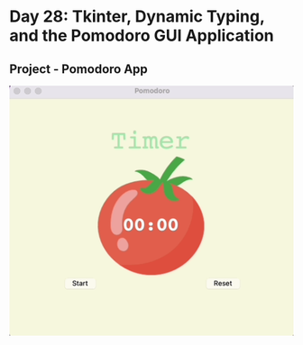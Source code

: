 <h1>Day 28: Tkinter, Dynamic Typing, and the Pomodoro GUI Application</h1>
<h2>Project - Pomodoro App</h2>
<img src="pomodoro-app.gif"> 